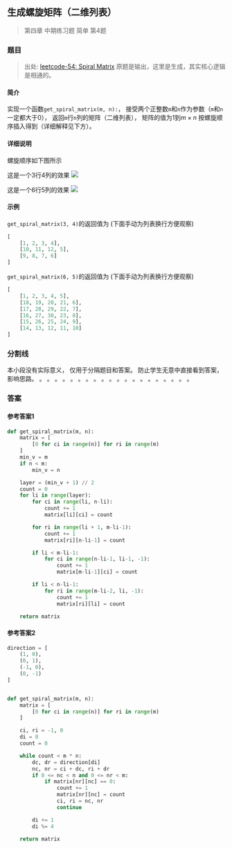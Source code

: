 ## 生成螺旋矩阵（二维列表）

> 第四章 中期练习题 简单 第4题



### 题目
> 出处: [leetcode-54: Spiral Matrix](https://leetcode.com/problems/spiral-matrix/)
> 原题是输出，这里是生成，其实核心逻辑是相通的。

#### 简介
实现一个函数`get_spiral_matrix(m, n):`，
接受两个正整数`m`和`n`作为参数（`m`和`n`一定都大于0），
返回`m`行`n`列的矩阵（二维列表），
矩阵的值为1到$m \times n$
按螺旋顺序插入得到（详细解释见下方）。
#### 详细说明
螺旋顺序如下图所示

这是一个3行4列的效果
![](../../imgs/7/4_1.png)

这是一个6行5列的效果
![](../../imgs/7/4_2.png)
#### 示例
`get_spiral_matrix(3, 4)`的返回值为
(下面手动为列表换行方便观察)
```python
[
    [1, 2, 3, 4],
    [10, 11, 12, 5],
    [9, 8, 7, 6]
]
```

`get_spiral_matrix(6, 5)`的返回值为
(下面手动为列表换行方便观察)
```python
[
    [1, 2, 3, 4, 5],
    [18, 19, 20, 21, 6],
    [17, 28, 29, 22, 7],
    [16, 27, 30, 23, 8],
    [15, 26, 25, 24, 9],
    [14, 13, 12, 11, 10]
]
```
### 分割线
本小段没有实际意义，
仅用于分隔题目和答案。
防止学生无意中直接看到答案，
影响思路。
。
。
。
。
。
。
。
。
。
。
。
。
。
。
。
。
。
。
。
。
### 答案
#### 参考答案1
```python
def get_spiral_matrix(m, n):
    matrix = [
        [0 for ci in range(n)] for ri in range(m)
    ]
    min_v = m
    if n < m:
        min_v = n

    layer = (min_v + 1) // 2
    count = 0
    for li in range(layer):
        for ci in range(li, n-li):
            count += 1
            matrix[li][ci] = count

        for ri in range(li + 1, m-li-1):
            count += 1
            matrix[ri][n-li-1] = count

        if li < m-li-1:
            for ci in range(n-li-1, li-1, -1):
                count += 1
                matrix[m-li-1][ci] = count

        if li < n-li-1:
            for ri in range(m-li-2, li, -1):
                count += 1
                matrix[ri][li] = count

    return matrix
```
#### 参考答案2
```python
direction = [
    (1, 0),
    (0, 1),
    (-1, 0),
    (0, -1)
]


def get_spiral_matrix(m, n):
    matrix = [
        [0 for ci in range(n)] for ri in range(m)
    ]

    ci, ri = -1, 0
    di = 0
    count = 0

    while count < m * n:
        dc, dr = direction[di]
        nc, nr = ci + dc, ri + dr
        if 0 <= nc < n and 0 <= nr < m:
            if matrix[nr][nc] == 0:
                count += 1
                matrix[nr][nc] = count
                ci, ri = nc, nr
                continue

        di += 1
        di %= 4

    return matrix
```
